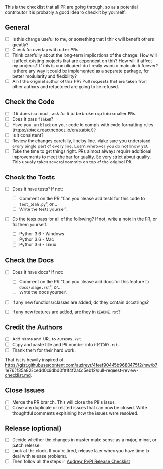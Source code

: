 This is the checklist that all PR are going through, so as a potential contributor it is probably a good idea to check it by yourself.

## General

- [ ] Is this change useful to me, or something that I think will benefit others greatly?
- [ ] Check for overlap with other PRs.
- [ ] Think carefully about the long-term implications of the change. How will it affect existing projects that are dependent on this? How will it affect my projects? If this is complicated, do I really want to maintain it forever? Is there any way it could be implemented as a separate package, for better modularity and flexibility?
- [ ] Am I the original author of this PR? Pull requests that are taken from other authors and refactored are going to be refused.

## Check the Code

- [ ] If it does too much, ask for it to be broken up into smaller PRs.
- [ ] Does it pass `flake8`?
- [ ] Have you run `black` on your code to comply with code formatting rules (https://black.readthedocs.io/en/stable/)?
- [ ] Is it consistent?
- [ ] Review the changes carefully, line by line. Make sure you understand every single part of every line. Learn whatever you do not know yet.
- [ ] Take the time to get things right. PRs almost always require additional improvements to meet the bar for quality. Be very strict about quality. This usually takes several commits on top of the original PR.

## Check the Tests

- [ ] Does it have tests? If not:

  - [ ] Comment on the PR "Can you please add tests for this code to `test_blah.py`", or...
  - [ ] Write the tests yourself.

- [ ] Do the tests pass for all of the following? If not, write a note in the PR, or fix them yourself.

  - [ ] Python 3.6 - Windows
  - [ ] Python 3.6 - Mac
  - [ ] Python 3.6 - Linux

## Check the Docs

- [ ] Does it have docs? If not:

  - [ ] Comment on the PR "Can you please add docs for this feature to `docs/usage.rst`", or...
  - [ ] Write the docs yourself.

- [ ] If any new functions/classes are added, do they contain docstrings?
- [ ] If any new features are added, are they in `README.rst`?

## Credit the Authors

- [ ] Add name and URL to `AUTHORS.rst`.
- [ ] Copy and paste title and PR number into `HISTORY.rst`.
- [ ] Thank them for their hard work.

That list is heavily inspired of https://gist.githubusercontent.com/audreyr/4feef90445b9680475f2/raw/b71e765f35a828cedd0c6dbd0f01f4f2a0c5eb12/pull-request-review-checklist.md.

## Close Issues

- [ ] Merge the PR branch. This will close the PR's issue.
- [ ] Close any duplicate or related issues that can now be closed. Write thoughtful comments explaining how the issues were resolved.

## Release (optional)

- [ ] Decide whether the changes in master make sense as a major, minor, or patch release.
- [ ] Look at the clock. If you're tired, release later when you have time to deal with release problems.
- [ ] Then follow all the steps in [Audreyr PyPI Release Checklist](https://gist.github.com/audreyr/5990987)
